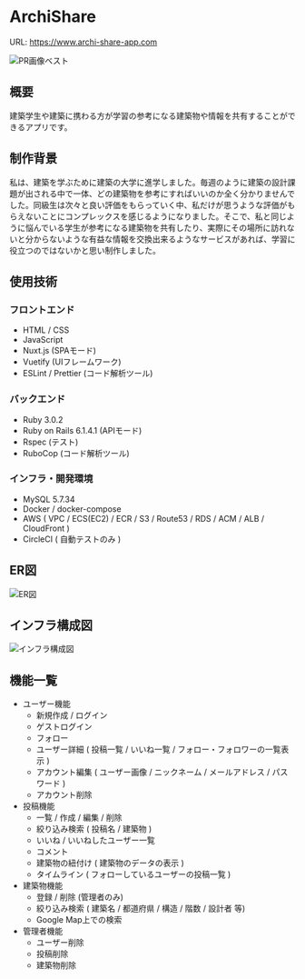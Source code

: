 # ArchiShare

URL: https://www.archi-share-app.com

![PR画像ベスト](https://user-images.githubusercontent.com/80773869/150219429-b6cb6694-f933-4e5a-bb4b-413f3d5ce4f8.png)

## 概要
建築学生や建築に携わる方が学習の参考になる建築物や情報を共有することができるアプリです。

## 制作背景
私は、建築を学ぶために建築の大学に進学しました。毎週のように建築の設計課題が出される中で一体、どの建築物を参考にすればいいのか全く分かりませんでした。同級生は次々と良い評価をもらっていく中、私だけが思うような評価がもらえないことにコンプレックスを感じるようになりました。そこで、私と同じように悩んでいる学生が参考になる建築物を共有したり、実際にその場所に訪れないと分からないような有益な情報を交換出来るようなサービスがあれば、学習に役立つのではないかと思い制作しました。

## 使用技術

### フロントエンド
- HTML / CSS
- JavaScript
- Nuxt.js (SPAモード)
- Vuetify (UIフレームワーク)
- ESLint / Prettier (コード解析ツール)

### バックエンド
- Ruby 3.0.2
- Ruby on Rails 6.1.4.1 (APIモード)
- Rspec (テスト)
- RuboCop (コード解析ツール)

### インフラ・開発環境
- MySQL 5.7.34
- Docker / docker-compose
- AWS ( VPC / ECS(EC2) / ECR / S3 / Route53 / RDS / ACM / ALB / CloudFront )
- CircleCI ( 自動テストのみ )

## ER図

![ER図](https://user-images.githubusercontent.com/80773869/149650599-a522bdf8-1efc-4c10-8b40-20367d21eacb.png)

## インフラ構成図

![インフラ構成図](https://user-images.githubusercontent.com/80773869/150005728-e995a94b-c87d-4c93-9ea0-79dc68322255.png)

## 機能一覧

- ユーザー機能
  - 新規作成 / ログイン
  - ゲストログイン
  - フォロー
  - ユーザー詳細 ( 投稿一覧 / いいね一覧 / フォロー・フォロワーの一覧表示 )
  - アカウント編集 ( ユーザー画像 / ニックネーム / メールアドレス / パスワード )
  - アカウント削除
- 投稿機能
  - 一覧 / 作成 / 編集 / 削除
  - 絞り込み検索 ( 投稿名 / 建築物 )
  - いいね / いいねしたユーザー一覧
  - コメント
  - 建築物の紐付け ( 建築物のデータの表示 )
  - タイムライン ( フォローしているユーザーの投稿一覧 )
- 建築物機能
  - 登録 / 削除 (管理者のみ)
  - 絞り込み検索 ( 建築名 / 都道府県 / 構造 / 階数 / 設計者 等)
  - Google Map上での検索
- 管理者機能
  - ユーザー削除
  - 投稿削除
  - 建築物削除

